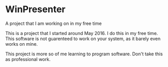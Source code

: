 # WinPresenter
A project that I am working on in my free time



This is a project that I started around May 2016. I do this in my free time. This software is not guarenteed to work on your system, as it barely even works on mine.


This project is more so of me learning to program software. Don't take this as professional work.
